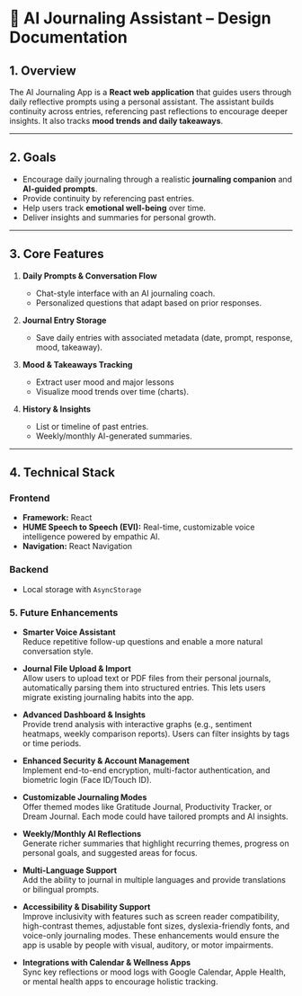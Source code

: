 # 📝 AI Journaling Assistant – Design Documentation

## 1. Overview
The AI Journaling App is a **React web application** that guides users through daily reflective prompts using a personal assistant. The assistant builds continuity across entries, referencing past reflections to encourage deeper insights. It also tracks **mood trends and daily takeaways**.

---

## 2. Goals
- Encourage daily journaling through a realistic **journaling companion** and **AI-guided prompts**.  
- Provide continuity by referencing past entries.  
- Help users track **emotional well-being** over time.  
- Deliver insights and summaries for personal growth.  

---

## 3. Core Features
1. **Daily Prompts & Conversation Flow**
   - Chat-style interface with an AI journaling coach.  
   - Personalized questions that adapt based on prior responses.  

2. **Journal Entry Storage**
   - Save daily entries with associated metadata (date, prompt, response, mood, takeaway).  

3. **Mood & Takeaways Tracking**
   - Extract user mood and major lessons  
   - Visualize mood trends over time (charts).  

4. **History & Insights**
   - List or timeline of past entries.  
   - Weekly/monthly AI-generated summaries.  
---

## 4. Technical Stack

### Frontend
- **Framework:** React  
- **HUME Speech to Speech (EVI):** Real-time, customizable voice intelligence powered by empathic AI.
- **Navigation:** React Navigation  

### Backend
  - Local storage with `AsyncStorage`

### 5. Future Enhancements

- **Smarter Voice Assistant**  
  Reduce repetitive follow-up questions and enable a more natural conversation style. 

- **Journal File Upload & Import**  
  Allow users to upload text or PDF files from their personal journals, automatically parsing them into structured entries. This lets users migrate existing journaling habits into the app.

- **Advanced Dashboard & Insights**  
  Provide trend analysis with interactive graphs (e.g., sentiment heatmaps, weekly comparison reports). Users can filter insights by tags or time periods.

- **Enhanced Security & Account Management**  
  Implement end-to-end encryption, multi-factor authentication, and biometric login (Face ID/Touch ID).

- **Customizable Journaling Modes**  
  Offer themed modes like Gratitude Journal, Productivity Tracker, or Dream Journal. Each mode could have tailored prompts and AI insights.

- **Weekly/Monthly AI Reflections**  
  Generate richer summaries that highlight recurring themes, progress on personal goals, and suggested areas for focus.

- **Multi-Language Support**  
  Add the ability to journal in multiple languages and provide translations or bilingual prompts.

- **Accessibility & Disability Support**  
  Improve inclusivity with features such as screen reader compatibility, high-contrast themes, adjustable font sizes, dyslexia-friendly fonts, and voice-only journaling modes. These enhancements would ensure the app is usable by people with visual, auditory, or motor impairments.

- **Integrations with Calendar & Wellness Apps**  
  Sync key reflections or mood logs with Google Calendar, Apple Health, or mental health apps to encourage holistic tracking.
